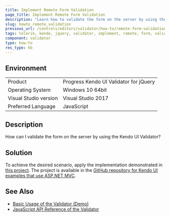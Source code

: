 ```yaml
---
title: Implement Remote Form Validation
page_title: Implement Remote Form Validation 
description: "Learn how to validate the form on the server by using the Kendo UI Validator."
slug: howto_remote_validation
previous_url: /controls/editors/validator/how-to/remote-form-validation
tags: telerik, kendo, jquery, validator, implement, remote, form, validation
component: validator
type: how-to
res_type: kb
---
```


## Environment

<table>
 <tr>
  <td>Product</td>
  <td>Progress Kendo UI Validator for jQuery</td>
 </tr>
 <tr>
  <td>Operating System</td>
  <td>Windows 10 64bit</td>
 </tr>
 <tr>
  <td>Visual Studio version</td>
  <td>Visual Studio 2017</td>
 </tr>
 <tr>
  <td>Preferred Language</td>
  <td>JavaScript</td>
 </tr>
</table>

## Description

How can I validate the form on the server by using the Kendo UI Validator?

## Solution

To achieve the desired scenario, apply the implementation demonstrated in [this project](https://github.com/telerik/kendo-examples-asp-net-mvc/tree/master/validator-remotevalidation). The project is available in the [GitHub repository for Kendo UI examples that use ASP.NET MVC](https://github.com/telerik/kendo-examples-asp-net-mvc).

## See Also

* [Basic Usage of the Validator (Demo)](https://demos.telerik.com/kendo-ui/validator/index)
* [JavaScript API Reference of the Validator](/api/javascript/ui/validator)
